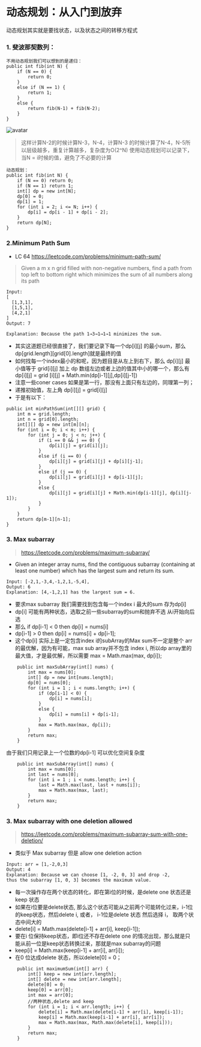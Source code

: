 # 动态规划：从入门到放弃


动态规划其实就是要找状态，以及状态之间的转移方程式

### 1. 斐波那契数列：

``` 
不用动态规划我们可以想到的是递归：
public int fib(int N) {
	if (N == 0) {
		return 0;
	} 
	else if (N == 1) {
	 	return 1;
  	} 
  	else {
   		return fib(N-1) + fib(N-2);
  	}
}  
```  
![avatar](https://images2017.cnblogs.com/blog/1281271/201711/1281271-20171120135408758-1412997977.png)

> 这样计算N-2的时候计算N-3，N-4，计算N-3 的时候计算了N-4，N-5所以层级越多，重复计算越多，复杂度为O(2^N)
> 使用动态规划可以记录下，当N = i时候的值，避免了不必要的计算 

```
动态规划：
public int fib(int N) {
	if (N == 0) return 0;
	if (N == 1) return 1;
	int[] dp = new int[N];
	dp[0] = 0;
	dp[1] = 1;
	for (int i = 2; i <= N; i++) {
		dp[i] = dp[i - 1] + dp[i - 2];
	}
	return dp[N];
}
```
### 2.Minimum Path Sum
- LC 64 https://leetcode.com/problems/minimum-path-sum/

> Given a m x n grid filled with non-negative numbers, find a path from top left to bottom right which minimizes the sum of all numbers along its path

```
Input:
[
  [1,3,1],
  [1,5,1],
  [4,2,1]
]
Output: 7

Explanation: Because the path 1→3→1→1→1 minimizes the sum.

```

- 其实这道题已经很直接了，我们要记录下每一个dp[i][j] 的最小sum，那么dp[grid.length][grid[0].length]就是最终的值
- 如何找每一个index最小的和呢，因为题目是从左上到右下，那么 dp[i][j] 最小值等于 grid[i][j] 加上 dp 数组左边或者上边的值其中小的哪一个，那么有 dp[i][j] = grid [i][j] + Math.min(dp[i-1][j],dp[i][j-1])
-  注意一些coner cases 如果是第一行，那没有上面只有左边的，同理第一列；
-  递推初始值，左上角 dp[i][j] = grid[i][j]
-  于是有以下：

```
public int minPathSum(int[][] grid) {
	int m = grid.length;
	int n = grid[0].length;
	int[][] dp = new int[m][n];
	for (int i = 0; i < m; i++) {
   		for (int j = 0; j < n; j++) {
			if (i == 0 && j == 0) {
				dp[i][j] = grid[i][j];
			} 
			else if (i == 0) {
				dp[i][j] = grid[i][j] + dp[i][j-1];
			}
			else if (j == 0) {
				dp[i][j] = grid[i][j] + dp[i-1][j];
			}
			else {
				dp[i][j] = grid[i][j] + Math.min(dp[i-1][j], dp[i][j-1]);
			}
		}
 	}
 	return dp[m-1][n-1];
}
```


### 3. Max subarray
> https://leetcode.com/problems/maximum-subarray/

- Given an integer array nums, find the contiguous subarray (containing at least one number) which has the largest sum and return its sum.

```
Input: [-2,1,-3,4,-1,2,1,-5,4],
Output: 6
Explanation: [4,-1,2,1] has the largest sum = 6.

```
- 要求max subarray 我们需要找到包含每一个index i 最大的sum 存为dp[i]
- dp[i] 可能有两种状态，选取之前一些subarray的sum和抛弃不选 从i开始向后选
- 那么 if dp[i-1] < 0 then dp[i] = nums[i]
- dp[i-1] > 0 then dp[i] = nums[i] + dp[i-1];
- 这个dp[i] 实际上是一定包含index i的subArray的Max sum不一定是整个 arr 的最优解，因为有可能，max sub array并不包含 index i, 所以dp array里的最大值，才是最优解，所以需要 max = Math.max(max, dp[i]);

```
    public int maxSubArray(int[] nums) {
        int max = nums[0];
        int[] dp = new int[nums.length];
        dp[0] = nums[0];
        for (int i = 1 ; i < nums.length; i++) {
            if (dp[i-1] < 0) {
                dp[i] = nums[i];
            }
            else {
                dp[i] = nums[i] + dp[i-1];
            }
            max = Math.max(max, dp[i]);
        }
        return max;
    }
```
由于我们只用记录上一个位数的dp[i-1] 可以优化空间复杂度

```
    public int maxSubArray(int[] nums) {
        int max = nums[0];
        int last = nums[0];
        for (int i = 1 ; i < nums.length; i++) {
            last = Math.max(last, last + nums[i]);
            max = Math.max(max, last);
        }
        return max;
    }
```

### 3. Max subarray with one deletion allowed
> https://leetcode.com/problems/maximum-subarray-sum-with-one-deletion/

- 类似于  Max subarray 但是 allow one deletion action

```
Input: arr = [1,-2,0,3]
Output: 4
Explanation: Because we can choose [1, -2, 0, 3] and drop -2, 
thus the subarray [1, 0, 3] becomes the maximum value.
```
- 每一次操作存在两个状态的转化，即在第i位的时候，是delete one 状态还是keep 状态 
- 如果在i位要是delete状态, 那么这个状态可能从之前两个可能转化过来，i-1位的keep状态，然后delete i, 或者， i-1位是delete 状态 然后选择 i， 取两个状态中间大的 
- delete[i] = Math.max(delete[i-1] + arr[i], keep[i-1]);
- 要在i 位保持keep状态，即i位还不存在delete one 的情况出现，那么就是只能从前一位是keep状态转换过来，那就是max subarray的问题
- keep[i] = Math.max(keep[i-1] + arr[i], arr[i]);
- 在0 位达成delete 状态，所以delete[0] = 0；

```
    public int maximumSum(int[] arr) {
        int[] keep = new int[arr.length];
        int[] delete = new int[arr.length];
        delete[0] = 0; 
        keep[0] = arr[0];
        int max = arr[0];
        //两种状态,delete and keep
        for (int i = 1; i < arr.length; i++) {
            delete[i] = Math.max(delete[i-1] + arr[i], keep[i-1]);
            keep[i] = Math.max(keep[i-1] + arr[i], arr[i]);
            max = Math.max(max, Math.max(delete[i], keep[i]));
        }                           
        return max;
    }
    
```
